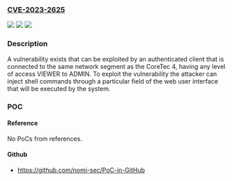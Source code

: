 ### [CVE-2023-2625](https://cve.mitre.org/cgi-bin/cvename.cgi?name=CVE-2023-2625)
![](https://img.shields.io/static/v1?label=Product&message=TXpert%20Hub%20CoreTec%204&color=blue)
![](https://img.shields.io/static/v1?label=Version&message=n%2Fa&color=blue)
![](https://img.shields.io/static/v1?label=Vulnerability&message=CWE-78%20Improper%20Neutralization%20of%20Special%20Elements%20used%20in%20an%20OS%20Command%20('OS%20Command%20Injection')&color=brighgreen)

### Description

A vulnerability exists that can be exploited by an authenticated client that is connected to the same network segment as the CoreTec 4, having any level of access VIEWER to ADMIN. To exploit the vulnerability the attacker can inject shell commands through a particular field of the web user interface that will be executed by the system.

### POC

#### Reference
No PoCs from references.

#### Github
- https://github.com/nomi-sec/PoC-in-GitHub

